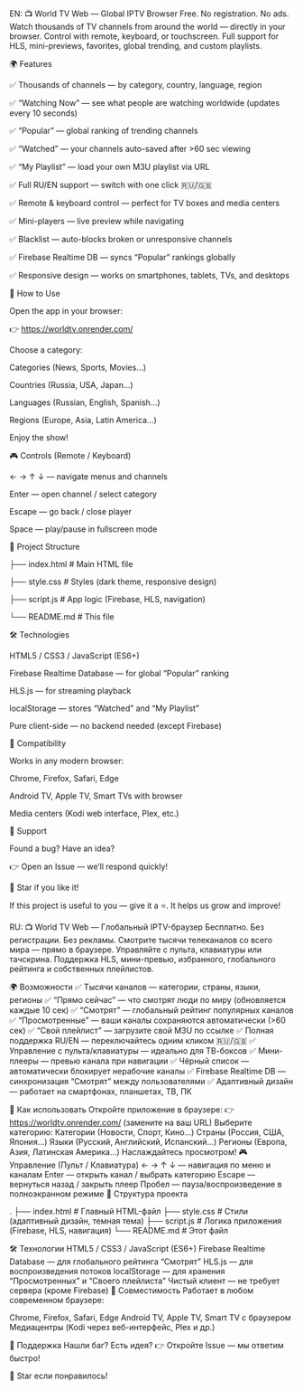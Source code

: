 EN: 📺 World TV Web — Global IPTV Browser
Free. No registration. No ads.
Watch thousands of TV channels from around the world — directly in your browser.
Control with remote, keyboard, or touchscreen.
Full support for HLS, mini-previews, favorites, global trending, and custom playlists. 

🌍 Features

✅ Thousands of channels — by category, country, language, region

✅ “Watching Now” — see what people are watching worldwide (updates every 10 seconds)

✅ “Popular” — global ranking of trending channels

✅ “Watched” — your channels auto-saved after >60 sec viewing

✅ “My Playlist” — load your own M3U playlist via URL

✅ Full RU/EN support — switch with one click 🇷🇺/🇬🇧

✅ Remote & keyboard control — perfect for TV boxes and media centers

✅ Mini-players — live preview while navigating

✅ Blacklist — auto-blocks broken or unresponsive channels

✅ Firebase Realtime DB — syncs “Popular” rankings globally

✅ Responsive design — works on smartphones, tablets, TVs, and desktops

🚀 How to Use

Open the app in your browser:

👉 https://worldtv.onrender.com/

Choose a category:

Categories (News, Sports, Movies...)

Countries (Russia, USA, Japan...)

Languages (Russian, English, Spanish...)

Regions (Europe, Asia, Latin America...)

Enjoy the show!

🎮 Controls (Remote / Keyboard)

← → ↑ ↓ — navigate menus and channels

Enter — open channel / select category

Escape — go back / close player

Space — play/pause in fullscreen mode

📂 Project Structure

├── index.html          # Main HTML file

├── style.css           # Styles (dark theme, responsive design)

├── script.js           # App logic (Firebase, HLS, navigation)

└── README.md           # This file

🛠️ Technologies

HTML5 / CSS3 / JavaScript (ES6+)

Firebase Realtime Database — for global “Popular” ranking

HLS.js — for streaming playback

localStorage — stores “Watched” and “My Playlist”

Pure client-side — no backend needed (except Firebase)

📲 Compatibility

Works in any modern browser:


Chrome, Firefox, Safari, Edge

Android TV, Apple TV, Smart TVs with browser

Media centers (Kodi web interface, Plex, etc.)

💬 Support

Found a bug? Have an idea?

👉 Open an Issue — we’ll respond quickly!

🌟 Star if you like it!

If this project is useful to you — give it a ⭐️. It helps us grow and improve!

RU: 📺 World TV Web — Глобальный IPTV-браузер
Бесплатно. Без регистрации. Без рекламы.
Смотрите тысячи телеканалов со всего мира — прямо в браузере.
Управляйте с пульта, клавиатуры или тачскрина.
Поддержка HLS, мини-превью, избранного, глобального рейтинга и собственных плейлистов. 

🌍 Возможности
✅ Тысячи каналов — категории, страны, языки, регионы
✅ “Прямо сейчас” — что смотрят люди по миру (обновляется каждые 10 сек)
✅ “Смотрят” — глобальный рейтинг популярных каналов
✅ “Просмотренные” — ваши каналы сохраняются автоматически (>60 сек)
✅ “Свой плейлист” — загрузите свой M3U по ссылке
✅ Полная поддержка RU/EN — переключайтесь одним кликом 🇷🇺/🇬🇧
✅ Управление с пульта/клавиатуры — идеально для ТВ-боксов
✅ Мини-плееры — превью канала при навигации
✅ Чёрный список — автоматически блокирует нерабочие каналы
✅ Firebase Realtime DB — синхронизация “Смотрят” между пользователями
✅ Адаптивный дизайн — работает на смартфонах, планшетах, ТВ, ПК

🚀 Как использовать
Откройте приложение в браузере:
👉 https://worldtv.onrender.com/ (замените на ваш URL)
Выберите категорию:
Категории (Новости, Спорт, Кино...)
Страны (Россия, США, Япония...)
Языки (Русский, Английский, Испанский...)
Регионы (Европа, Азия, Латинская Америка...)
Наслаждайтесь просмотром!
🎮 Управление (Пульт / Клавиатура)
← → ↑ ↓ — навигация по меню и каналам
Enter — открыть канал / выбрать категорию
Escape — вернуться назад / закрыть плеер
Пробел — пауза/воспроизведение в полноэкранном режиме
📂 Структура проекта

.
├── index.html          # Главный HTML-файл
├── style.css           # Стили (адаптивный дизайн, темная тема)
├── script.js           # Логика приложения (Firebase, HLS, навигация)
└── README.md           # Этот файл

🛠️ Технологии
HTML5 / CSS3 / JavaScript (ES6+)
Firebase Realtime Database — для глобального рейтинга “Смотрят”
HLS.js — для воспроизведения потоков
localStorage — для хранения “Просмотренных” и “Своего плейлиста”
Чистый клиент — не требует сервера (кроме Firebase)
📲 Совместимость
Работает в любом современном браузере:

Chrome, Firefox, Safari, Edge
Android TV, Apple TV, Smart TV с браузером
Медиацентры (Kodi через веб-интерфейс, Plex и др.)

💬 Поддержка
Нашли баг? Есть идея?
👉 Откройте Issue — мы ответим быстро!

🌟 Star если понравилось!

